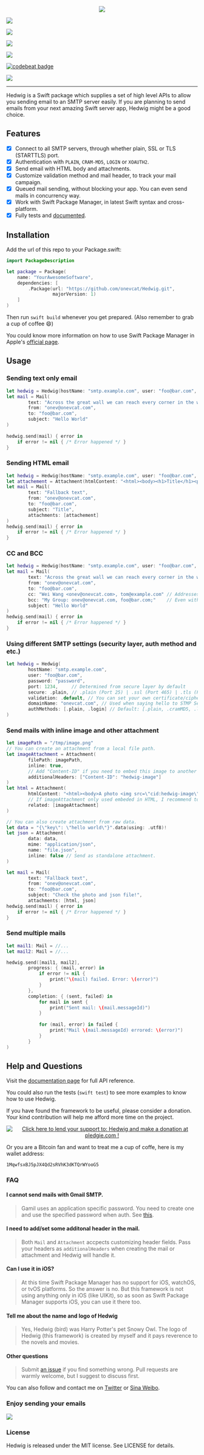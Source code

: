<p align="center">

<img src="https://cloud.githubusercontent.com/assets/1019875/21842117/b1104ad8-d828-11e6-9ee2-add121afc78e.png"/>

</p>

<p align="center">

<a href="https://swift.org/package-manager/"><img src="https://img.shields.io/badge/swift-3.0-brightgreen.svg"/></a>

<a href="https://travis-ci.org/onevcat/Hedwig"><img src="https://img.shields.io/travis/onevcat/Hedwig/master.svg"></a>

<a href="https://swift.org/package-manager/"><img src="https://img.shields.io/badge/macos|linux-ready-brightgreen.svg"/></a>

<a href="https://codecov.io/gh/onevcat/Hedwig"><img src="https://codecov.io/gh/onevcat/Hedwig/branch/master/graph/badge.svg"/></a>

<a href="https://codebeat.co/projects/github-com-onevcat-hedwig"><img alt="codebeat badge" src="https://codebeat.co/badges/87196d17-29e4-4152-b24e-20eaab8d718b" /></a>

<a href="https://raw.githubusercontent.com/onevcat/Hedwig/master/LICENSE"><img src="https://img.shields.io/cocoapods/l/Hedwig.svg?style=flat"/></a>

</p>

---

Hedwig is a Swift package which supplies a set of high level APIs to allow you sending email to an SMTP server easily. If you are planning to send emails from your next amazing Swift server app, Hedwig might be a good choice.

## Features

- [x] Connect to all SMTP servers, through whether plain, SSL or TLS (STARTTLS) port.
- [x] Authentication with `PLAIN`, `CRAM-MD5`, `LOGIN` or `XOAUTH2`.
- [x] Send email with HTML body and attachments.
- [x] Customize validation method and mail header, to track your mail campaign.
- [x] Queued mail sending, without blocking your app. You can even send mails in concurrency way.
- [x] Work with Swift Package Manager, in latest Swift syntax and cross-platform.
- [x] Fully tests and [documented](https://onevcat.github.io/Hedwig/).

## Installation

Add the url of this repo to your Package.swift:

```swift
import PackageDescription

let package = Package(
    name: "YourAwesomeSoftware",
    dependencies: [
        .Package(url: "https://github.com/onevcat/Hedwig.git", 
                 majorVersion: 1)
    ]
)
```

Then run `swift build` whenever you get prepared. (Also remember to grab a cup of coffee 😄)

You could know more information on how to use Swift Package Manager in Apple's [official page](https://swift.org/package-manager/).

## Usage

### Sending text only email

```swift
let hedwig = Hedwig(hostName: "smtp.example.com", user: "foo@bar.com", password: "password")
let mail = Mail(
        text: "Across the great wall we can reach every corner in the world.", 
        from: "onev@onevcat.com", 
        to: "foo@bar.com", 
        subject: "Hello World"
)
    
hedwig.send(mail) { error in
    if error != nil { /* Error happened */ }
}
```

### Sending HTML email

```swift
let hedwig = Hedwig(hostName: "smtp.example.com", user: "foo@bar.com", password: "password")
let attachement = Attachment(htmlContent: "<html><body><h1>Title</h1><p>Content</p></body></html>")
let mail = Mail(
        text: "Fallback text", 
        from: "onev@onevcat.com", 
        to: "foo@bar.com", 
        subject: "Title", 
        attachments: [attachement]
)
hedwig.send(mail) { error in
    if error != nil { /* Error happened */ }
}
```

### CC and BCC

```swift
let hedwig = Hedwig(hostName: "smtp.example.com", user: "foo@bar.com", password: "password")
let mail = Mail(
        text: "Across the great wall we can reach every corner in the world.", 
        from: "onev@onevcat.com", 
        to: "foo@bar.com",
        cc: "Wei Wang <onev@onevcat.com>, tom@example.com" // Addresses will be parsed for you
        bcc: "My Group: onev@onevcat.com, foo@bar.com;"    // Even with group syntax
        subject: "Hello World"
)
hedwig.send(mail) { error in
    if error != nil { /* Error happened */ }
}
```

### Using different SMTP settings (security layer, auth method and etc.)

```swift
let hedwig = Hedwig(
        hostName: "smtp.example.com", 
        user: "foo@bar.com", 
        password: "password",
        port: 1234,     // Determined from secure layer by default
        secure: .plain, // .plain (Port 25) | .ssl (Port 465) | .tls (Port 587) (default)
        validation: .default, // You can set your own certificate/cipher/protocols
        domainName: "onevcat.com", // Used when saying hello to STMP Server
        authMethods: [.plain, .login] // Default: [.plain, .cramMD5, .login, .xOauth2]        
)
```

### Send mails with inline image and other attachment

```swift
let imagePath = "/tmp/image.png"
// You can create an attachment from a local file path.
let imageAttachment = Attachment(
        filePath: imagePath, 
        inline: true, 
        // Add "Content-ID" if you need to embed this image to another attachment.
        additionalHeaders: ["Content-ID": "hedwig-image"] 
)
let html = Attachment(
        htmlContent: "<html><body>A photo <img src=\"cid:hedwig-image\"/></body></html>", 
        // If imageAttachment only used embeded in HTML, I recommend to set it as related.
        related: [imageAttachment]
)

// You can also create attachment from raw data.
let data = "{\"key\": \"hello world\"}".data(using: .utf8)!
let json = Attachment(
        data: data, 
        mime: "application/json", 
        name: "file.json", 
        inline: false // Send as standalone attachment.
)

let mail = Mail(
        text: "Fallback text", 
        from: "onev@onevcat.com", 
        to: "foo@bar.com", 
        subject: "Check the photo and json file!",
        attachments: [html, json]
hedwig.send(mail) { error in
    if error != nil { /* Error happened */ }
}
```

### Send multiple mails

```swift
let mail1: Mail = //...
let mail2: Mail = //...

hedwig.send([mail1, mail2], 
        progress: { (mail, error) in
            if error != nil { 
                print("\(mail) failed. Error: \(error)") 
            }
        },
        completion: { (sent, failed) in
            for mail in sent {
                print("Sent mail: \(mail.messageId)")
            }
            
            for (mail, error) in failed {
                print("Mail \(mail.messageId) errored: \(error)")
            }
        }
)

```

## Help and Questions

Visit the [documentation page](https://onevcat.github.io/Hedwig/) for full API reference.

You could also run the tests (`swift test`) to see more examples to know how to use Hedwig.

If you have found the framework to be useful, please consider a donation. Your kind contribution will help me afford more time on the project.

<p align="center"><a href='https://pledgie.com/campaigns/33218'><img alt='Click here to lend your support to: Hedwig and make a donation at pledgie.com !' src='https://pledgie.com/campaigns/33218.png?skin_name=chrome' border='0' ></a></p>

Or you are a Bitcoin fan and want to treat me a cup of coffe, here is my wallet address:

```
1MqwfsxBJ5pJX4Qd2sRVhK3dKTQrWYooG5
```

### FAQ

#### I cannot send mails with Gmail SMTP.

> Gamil uses an application specific password. You need to create one and use the specified password when auth. See [this](https://support.google.com/accounts/answer/185833?hl=en).

#### I need to add/set some additonal header in the mail.

> Both `Mail` and `Attachment` accpects customizing header fields. Pass your headers as `additionalHeaders` when creating the mail or attachment and Hedwig will handle it.

#### Can I use it in iOS?

> At this time Swift Package Manager has no support for iOS, watchOS, or tvOS platforms. So the answer is no. But this framework is not using anything only in iOS (like UIKit), so as soon as Swift Package Manager supports iOS, you can use it there too.

#### Tell me about the name and logo of Hedwig

> Yes, Hedwig (bird) was Harry Potter's pet Snowy Owl. The logo of Hedwig (this framework) is created by myself and it pays reverence to the novels and movies.

#### Other questions

> Submit [an issue](https://github.com/onevcat/Hedwig/issues/new) if you find something wrong. Pull requests are warmly welcome, but I suggest to discuss first.

You can also follow and contact me on [Twitter](http://twitter.com/onevcat) or [Sina Weibo](http://weibo.com/onevcat).

### Enjoy sending your emails

![](https://cloud.githubusercontent.com/assets/1019875/21879961/8321a0ba-d8df-11e6-968d-41992815d2f6.gif)

### License

Hedwig is released under the MIT license. See LICENSE for details.


